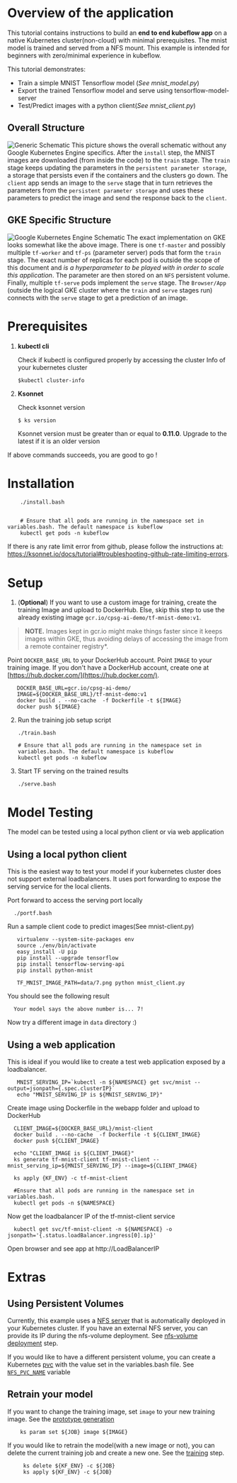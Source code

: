 # Overview of the application
This tutorial contains instructions to build an **end to end kubeflow app** on a
native Kubernetes cluster(non-cloud) with minimal prerequisites.  The mnist
model is trained and served from a NFS mount.  This example is intended for
beginners with zero/minimal experience in kubeflow.

This tutorial demonstrates:

* Train a simple MNIST Tensorflow model (*See mnist_model.py*)
* Export the trained Tensorflow model and serve using tensorflow-model-server
* Test/Predict images with a python client(*See mnist_client.py*)

## Overall Structure
![Generic Schematic](pictures/generic_schematic.png?raw=true "Generic Schematic of MNIST application")
This picture shows the overall schematic without any Google Kubernetes Engine
specifics. After the `install` step, the MNIST images are downloaded (from
inside the code) to the `train` stage. The `train` stage keeps updating the
parameters in the `persistent parameter storage`, a storage that persists even
if the containers and the clusters go down. The `client` app sends an image to
the `serve` stage that in turn retrieves the parameters from the `persistent
parameter storage` and uses these parameters to predict the image and send
the response back to the `client`.

## GKE Specific Structure
![Google Kubernetes Engine Schematic](pictures/gke_schematic.png?raw=true "GKE Schematic of MNIST application")
The exact implementation on GKE looks somewhat like the above image. There is
one `tf-master` and possibly multiple `tf-worker` and `tf-ps` (parameter server)
pods that form the `train` stage.
The exact number of replicas for each pod is outside the scope of this document and
_is a hyperparameter to be played with in order to scale this application_.
The parameter are then stored on an `NFS` persistent volume. Finally, multiple
`tf-serve` pods implement the `serve` stage. The `Browser/App` (outside the
logical GKE cluster where the `train` and `serve` stages run) connects with the
`serve` stage to get a prediction of an image.


# Prerequisites

1. **kubectl cli**

   Check if kubectl  is configured properly by accessing the cluster Info of your kubernetes cluster

       $kubectl cluster-info

 2. **Ksonnet**

    Check ksonnet version

        $ ks version

    Ksonnet version must be greater than or equal to **0.11.0**. Upgrade to the latest if it is an older version

If above commands succeeds, you are good to go !


# Installation

        ./install.bash


        # Ensure that all pods are running in the namespace set in variables.bash. The default namespace is kubeflow
        kubectl get pods -n kubeflow

If there is any rate limit error from github, please follow the instructions at:
https://ksonnet.io/docs/tutorial#troubleshooting-github-rate-limiting-errors.


# Setup

1.  (**Optional**) If you want to use a custom image for training, create the training Image and upload to DockerHub. Else, skip this step to use the already existing image `gcr.io/cpsg-ai-demo/tf-mnist-demo:v1`.

> **NOTE.** Images kept in gcr.io might make things faster since it keeps images within GKE, thus avoiding delays of accessing the image
> from a remote container registry*.

   Point `DOCKER_BASE_URL` to your DockerHub account. Point `IMAGE` to your training image. If you don't have a DockerHub account, create one at [https://hub.docker.com/](https://hub.docker.com/).

       DOCKER_BASE_URL=gcr.io/cpsg-ai-demo/
       IMAGE=${DOCKER_BASE_URL}/tf-mnist-demo:v1
       docker build . --no-cache  -f Dockerfile -t ${IMAGE}
       docker push ${IMAGE}


2. Run the training job setup script

       ./train.bash

       # Ensure that all pods are running in the namespace set in variables.bash. The default namespace is kubeflow
       kubectl get pods -n kubeflow

3. Start TF serving on the trained results

       ./serve.bash

# Model Testing

The model can be tested using a local python client or via web application

## Using a local python client

 This is the easiest way to test your model if your kubernetes cluster does not support external loadbalancers. It uses port forwarding to expose the serving service for the local clients.

 Port forward to access the serving port locally

      ./portf.bash


 Run a sample client code to predict images(See mnist-client.py)


       virtualenv --system-site-packages env
       source ./env/bin/activate
       easy_install -U pip
       pip install --upgrade tensorflow
       pip install tensorflow-serving-api
       pip install python-mnist

       TF_MNIST_IMAGE_PATH=data/7.png python mnist_client.py

 You should see the following result

      Your model says the above number is... 7!

 Now try a different image in `data` directory :)

## Using a web application

 This is ideal if you would like to create a test web application exposed by a loadbalancer. 

       MNIST_SERVING_IP=`kubectl -n ${NAMESPACE} get svc/mnist --output=jsonpath={.spec.clusterIP}`
       echo "MNIST_SERVING_IP is ${MNIST_SERVING_IP}"

 Create image using Dockerfile in the webapp folder and upload to DockerHub
     
      CLIENT_IMAGE=${DOCKER_BASE_URL}/mnist-client
      docker build . --no-cache  -f Dockerfile -t ${CLIENT_IMAGE}
      docker push ${CLIENT_IMAGE}

      echo "CLIENT_IMAGE is ${CLIENT_IMAGE}"
      ks generate tf-mnist-client tf-mnist-client --mnist_serving_ip=${MNIST_SERVING_IP} --image=${CLIENT_IMAGE}

      ks apply {KF_ENV} -c tf-mnist-client
      
      #Ensure that all pods are running in the namespace set in variables.bash. 
      kubectl get pods -n ${NAMESPACE}
 
  Now get the loadbalancer IP of the tf-mnist-client service
 
      kubectl get svc/tf-mnist-client -n ${NAMESPACE} -o jsonpath='{.status.loadBalancer.ingress[0].ip}'

  Open browser and see app at http://LoadBalancerIP 
  
  
  # Extras
  
  ## Using Persistent Volumes
       
Currently, this example uses a [NFS server](https://github.com/CiscoAI/kubeflow-workflows/blob/d6d002f674c2201ec449ebd1e1d28fb335a64d1e/mnist/install.bash#L53) that is automatically deployed in your Kubernetes cluster. If you have an external NFS server, you can provide its IP during the nfs-volume deployment. See [nfs-volume deployment](https://github.com/CiscoAI/kubeflow-workflows/blob/d6d002f674c2201ec449ebd1e1d28fb335a64d1e/mnist/install.bash#L61) step.

If you would like to have a different persistent volume, you can create a Kubernetes [pvc](https://kubernetes.io/docs/concepts/storage/persistent-volumes/)  with the value set in the variables.bash file. See [`NFS_PVC_NAME`](https://github.com/CiscoAI/kubeflow-workflows/blob/d6d002f674c2201ec449ebd1e1d28fb335a64d1e/mnist/variables.bash#L19) variable
       

## Retrain your model

     
If you want to change the training image, set `image` to your new training image. See the [prototype generation](https://github.com/CiscoAI/kubeflow-workflows/blob/d6d002f674c2201ec449ebd1e1d28fb335a64d1e/mnist/train.bash#L21)
 
        ks param set ${JOB} image ${IMAGE}
        
 If you would like to retrain the model(with a new image or not), you can delete the current training job and create a new one. See the [training](https://github.com/CiscoAI/kubeflow-workflows/blob/d6d002f674c2201ec449ebd1e1d28fb335a64d1e/mnist/train.bash#L28) step. 

         ks delete ${KF_ENV} -c ${JOB}  
         ks apply ${KF_ENV} -c ${JOB}
    
